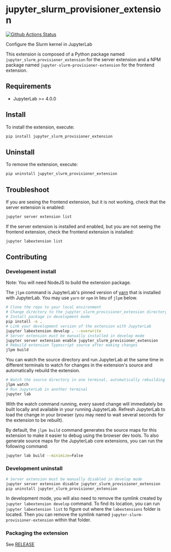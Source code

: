 # jupyter_slurm_provisioner_extension

[![Github Actions Status](https://github.com/FZJ-JSC/jupyter-slurm-provisioner-extension/workflows/Build/badge.svg)](https://github.com/FZJ-JSC/jupyter-slurm-provisioner-extension/actions/workflows/build.yml)

Configure the Slurm kernel in JupyterLab

This extension is composed of a Python package named `jupyter_slurm_provisioner_extension`
for the server extension and a NPM package named `jupyter-slurm-provisioner-extension`
for the frontend extension.

## Requirements

- JupyterLab >= 4.0.0

## Install

To install the extension, execute:

```bash
pip install jupyter_slurm_provisioner_extension
```

## Uninstall

To remove the extension, execute:

```bash
pip uninstall jupyter_slurm_provisioner_extension
```

## Troubleshoot

If you are seeing the frontend extension, but it is not working, check
that the server extension is enabled:

```bash
jupyter server extension list
```

If the server extension is installed and enabled, but you are not seeing
the frontend extension, check the frontend extension is installed:

```bash
jupyter labextension list
```

## Contributing

### Development install

Note: You will need NodeJS to build the extension package.

The `jlpm` command is JupyterLab's pinned version of
[yarn](https://yarnpkg.com/) that is installed with JupyterLab. You may use
`yarn` or `npm` in lieu of `jlpm` below.

```bash
# Clone the repo to your local environment
# Change directory to the jupyter_slurm_provisioner_extension directory
# Install package in development mode
pip install -e .
# Link your development version of the extension with JupyterLab
jupyter labextension develop . --overwrite
# Server extension must be manually installed in develop mode
jupyter server extension enable jupyter_slurm_provisioner_extension
# Rebuild extension Typescript source after making changes
jlpm build
```

You can watch the source directory and run JupyterLab at the same time in different terminals to watch for changes in the extension's source and automatically rebuild the extension.

```bash
# Watch the source directory in one terminal, automatically rebuilding when needed
jlpm watch
# Run JupyterLab in another terminal
jupyter lab
```

With the watch command running, every saved change will immediately be built locally and available in your running JupyterLab. Refresh JupyterLab to load the change in your browser (you may need to wait several seconds for the extension to be rebuilt).

By default, the `jlpm build` command generates the source maps for this extension to make it easier to debug using the browser dev tools. To also generate source maps for the JupyterLab core extensions, you can run the following command:

```bash
jupyter lab build --minimize=False
```

### Development uninstall

```bash
# Server extension must be manually disabled in develop mode
jupyter server extension disable jupyter_slurm_provisioner_extension
pip uninstall jupyter_slurm_provisioner_extension
```

In development mode, you will also need to remove the symlink created by `jupyter labextension develop`
command. To find its location, you can run `jupyter labextension list` to figure out where the `labextensions`
folder is located. Then you can remove the symlink named `jupyter-slurm-provisioner-extension` within that folder.

### Packaging the extension

See [RELEASE](RELEASE.md)
